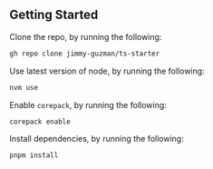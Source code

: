 ## Getting Started

Clone the repo, by running the following:

```bash
gh repo clone jimmy-guzman/ts-starter
```

Use latest version of node, by running the following:

```bash
nvm use
```

Enable `corepack`, by running the following:

```bash
corepack enable
```

Install dependencies, by running the following:

```bash
pnpm install
```
